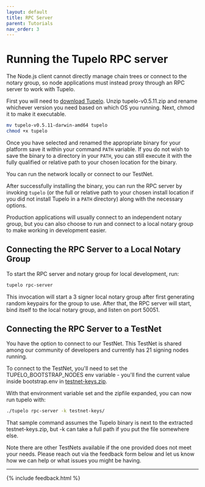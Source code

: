 ```yaml
---
layout: default
title: RPC Server
parent: Tutorials
nav_order: 3
---
```


# Running the Tupelo RPC server
The Node.js client cannot directly manage chain trees or connect to the notary
group, so node applications must instead proxy through an RPC server to work
with Tupelo.

First you will need to [download Tupelo](https://github.com/quorumcontrol/tupelo/releases).
Unzip tupelo-v0.5.11.zip and rename whichever version you need based on which OS you running.
Next, chmod it to make it executable.

```bash
mv tupelo-v0.5.11-darwin-amd64 tupelo
chmod +x tupelo
```

Once you have selected and renamed the appropriate binary for your platform save it within
your command `PATH` variable. If you do not wish to save the binary to a
directory in your `PATH`, you can still execute it with the fully qualified
or relative path to your chosen location for the binary.

You can run the network locally or connect to our TestNet.

After successfully installing the binary, you can run the RPC server by invoking
`tupelo` (or the full or relative path to your chosen install location if you
did not install Tupelo in a `PATH` directory) along with the necessary options.

Production applications will usually connect to an independent notary group, but
you can also choose to run and connect to a local notary group to make working
in development easier.

## Connecting the RPC Server to a Local Notary Group
To start the RPC server and notary group for local development, run:
```bash
tupelo rpc-server
```

This invocation will start a 3 signer local notary group after first generating
random keypairs for the group to use. After that, the RPC server will start,
bind itself to the local notary group, and listen on port 50051.

## Connecting the RPC Server to a TestNet

You have the option to connect to our TestNet.
This TestNet is shared among our community of developers and currently has
21 signing nodes running.

To connect to the TestNet, you'll need to set the TUPELO_BOOTSTRAP_NODES env
variable - you'll find the current value inside bootstrap.env in
[testnet-keys.zip](https://qc-tupelo-downloads.s3.eu-central-1.amazonaws.com/testnet-keys.zip).

With that environment variable set and the zipfile expanded, you can now run
tupelo with:
```bash
./tupelo rpc-server -k testnet-keys/
```

That sample command assumes the Tupelo binary is next to the extracted
testnet-keys.zip, but -k can take a full path if you put the file somewhere
else.

Note there are other TestNets available if the one provided does not meet your
needs.  Please reach out via the feedback form below and let us know how we can
help or what issues you might be having.

***

{% include feedback.html %}
